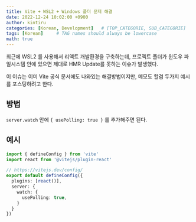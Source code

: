 ```yaml
---
title: Vite + WSL2 + Windows 폴더 문제 해결
date: 2022-12-24 10:02:00 +0900
author: kintiru
categories: [Korean, Development]   # [TOP_CATEGORIE, SUB_CATEGORIE]
tags: [Korean]     # TAG names should always be lowercase
math: true
---
```


최근에 WSL2 를 사용해서 리액트 개발환경을 구축하는데, 프로젝트 폴더가 윈도우 파일시스템 안에 있으면 제대로 HMR Update를 못하는 이슈가 발생했다.

이 이슈는 이미 Vite 공식 문서에도 나와있는 해결방법이지만, 메모도 할겸 두가지 예시를 포스팅하려고 한다.

## 방법

`server.watch` 안에 `{ usePolling: true }` 를 추가해주면 된다.

## 예시

``` ts
import { defineConfig } from 'vite'
import react from '@vitejs/plugin-react'

// https://vitejs.dev/config/
export default defineConfig({
  plugins: [react()],
  server: {
    watch: {
      usePolling: true,
    }
  }
})
```
